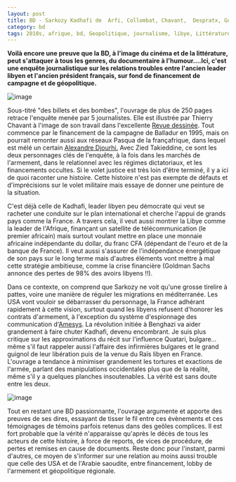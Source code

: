 ```yaml
---
layout: post
title: BD - Sarkozy Kadhafi de  Arfi, Collombat, Chavant,  Despratx, Guéguen, Le Guilcher (2019)
category: bd
tags: 2010s, afrique, bd, Geopolitique, journalisme, libye, Littérature et BD, sarkozy
---
```

**Voilà encore une preuve que la BD, à l'image du cinéma et de la littérature, peut s'attaquer à tous les genres, du documentaire à l'humour....Ici, c'est une enquête journalistique sur les relations troubles entre l'ancien leader libyen et l'ancien président français, sur fond de financement de campagne et de géopolitique.**

![image](https://cheziceman.files.wordpress.com/2019/07/sarkokadha.jpeg)

Sous-titré "des billets et des bombes", l'ouvrage de plus de 250 pages retrace l'enquête menée par 5 journalistes. Elle est illustrée par Thierry Chavant à l'image de son travail dans l'excellente <a href="https://cheziceman.wordpress.com/2014/01/28/bd-journalisme-la-revue-dessinee-une-actualite-bien-illustree/">Revue dessinée</a>. Tout commence par le financement de la campagne de Balladur en 1995, mais on pourrait remonter aussi aux réseaux Pasqua de la françafrique, dans lequel est mélé un certain <a href="https://fr.wikipedia.org/wiki/Alexandre_Djouhri">Alexandre Djourhi.</a> Avec Zied Takieddine, ce sont les deux personnages clés de l'enquête, à la fois dans les marchés de l'armement, dans le relationnel avec les régimes dictatoriaux, et les financements occultes. Si le volet justice est très loin d'être terminé, il y a ici de quoi raconter une histoire. Cette histoire n'est pas exempte de défauts et d'imprécisions sur le volet militaire mais essaye de donner une peinture de la situation.

C'est déjà celle de Kadhafi, leader libyen peu démocrate qui veut se racheter une conduite sur le plan international et cherche l'appui de grands pays comme la France. A travers cela, il veut aussi montrer la Libye comme la leader de l'Afrique, finançant un satellite de télécommunication (le premier africain) mais surtout voulant mettre en place une monnaie africaine indépendante du dollar, du franc CFA (dépendant de l'euro et de la banque de France). Il veut aussi s'assurer de l'indépendance énergétique de son pays sur le long terme mais d'autres éléments vont mettre à mal cette stratégie ambitieuse, comme la crise financière (Goldman Sachs annonce des pertes de 98% des avoirs libyens !!).

Dans ce contexte, on comprend que Sarkozy ne voit qu'une grosse tirelire à pattes, voire une manière de réguler les migrations en méditerranée. Les USA vont vouloir se débarrasser du personnage, la France adhérant rapidement à cette vision, surtout quand les libyens refusent d'honorer les contrats d'armement, à l'exception du système d'espionnage des communication d'<a href="https://fr.wikipedia.org/wiki/Amesys">Amesys</a>. La révolution initiée à Benghazi va aider grandement à faire chuter Kadhafi, devenu encombrant. Je suis plus critique sur les approximations du récit sur l'influence Quatari, bulgare... même s'il faut rappeler aussi l'affaire des infirmières bulgares et le grand guignol de leur libération puis de la venue du Raïs libyen en France. L'ouvrage a tendance à minimiser grandement les tortures et exactions de l'armée, parlant des manipulations occidentales plus que de la réalité, même s'il y a quelques planches insoutenables. La vérité est sans doute entre les deux.

![image](https://cheziceman.files.wordpress.com/2019/07/sarkokadha2.jpeg)

Tout en restant une BD passionnante, l'ouvrage argumente et apporte des preuves de ses dires, essayant de tisser le fil entre ces évènements et ces témoignages de témoins parfois retenus dans des geôles complices. Il est fort probable que la vérité n'apparaisse qu'après le décès de tous les acteurs de cette histoire, à force de reports, de vices de procédure, de pertes et remises en cause de documents. Reste donc pour l'instant, parmi d'autres, ce moyen de s'informer sur une relation au moins aussi trouble que celle des USA et de l'Arabie saoudite, entre financement, lobby de l'armement et géopolitique régionale.
